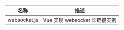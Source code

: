 | 名称         | 描述                           |
| ------------ | ------------------------------ |
| websocket.js | Vue  实现 websocket 长链接实例 |

